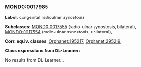 
### [MONDO:0017985](http://purl.obolibrary.org/obo/MONDO_0017985)
**Label:** congenital radioulnar synostosis

**Subclasses:** [MONDO:0017555](http://purl.obolibrary.org/obo/MONDO_0017555) (radio-ulnar synostosis, bilateral), [MONDO:0017554](http://purl.obolibrary.org/obo/MONDO_0017554) (radio-ulnar synostosis, unilateral), 

**Corr. equiv. classes:** [Orphanet:295217](http://www.orpha.net/ORDO/Orphanet_295217), [Orphanet:295219](http://www.orpha.net/ORDO/Orphanet_295219), 

**Class expressions from DL-Learner:**

No results from DL-Learner...



